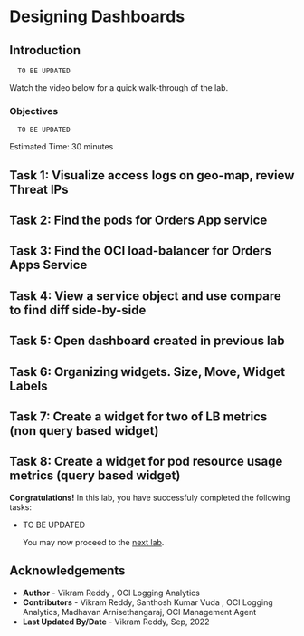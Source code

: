 # Designing Dashboards

## Introduction

```
  TO BE UPDATED
```

Watch the video below for a quick walk-through of the lab.

### Objectives

```
  TO BE UPDATED
```


Estimated Time: 30 minutes

## Task 1: Visualize access logs on geo-map, review Threat IPs 



## Task 2: Find the pods for Orders App service
    
    

## Task 3: Find the OCI load-balancer for Orders Apps Service

  

## Task 4: View a service object and use compare to find diff side-by-side



## Task 5: Open dashboard created in previous lab



## Task 6: Organizing widgets. Size, Move, Widget Labels



## Task 7: Create a widget for two of LB metrics (non query based widget)



## Task 8: Create a widget for pod resource usage metrics (query based widget)



**Congratulations!** In this lab, you have successfuly completed the following tasks:
- TO BE UPDATED

  You may now proceed to the [next lab](#next).

## Acknowledgements
* **Author** - Vikram Reddy , OCI Logging Analytics
* **Contributors** -  Vikram Reddy, Santhosh Kumar Vuda , OCI Logging Analytics, Madhavan Arnisethangaraj, OCI Management Agent
* **Last Updated By/Date** - Vikram Reddy, Sep, 2022
